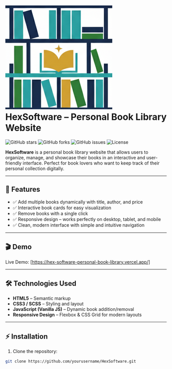 # ![HexSoftware Logo](img/logo1.png) HexSoftware – Personal Book Library Website

![GitHub stars](https://img.shields.io/github/stars/yourusername/HexSoftware?style=social)
![GitHub forks](https://img.shields.io/github/forks/yourusername/HexSoftware?style=social)
![GitHub issues](https://img.shields.io/github/issues/yourusername/HexSoftware)
![License](https://img.shields.io/github/license/yourusername/HexSoftware)

**HexSoftware** is a personal book library website that allows users to organize, manage, and showcase their books in an interactive and user-friendly interface. Perfect for book lovers who want to keep track of their personal collection digitally.

---

## 🌟 Features

- ✅ Add multiple books dynamically with title, author, and price  
- ✅ Interactive book cards for easy visualization  
- ✅ Remove books with a single click  
- ✅ Responsive design – works perfectly on desktop, tablet, and mobile  
- ✅ Clean, modern interface with simple and intuitive navigation  

---

## 🎬 Demo

Live Demo: [https://hex-software-personal-book-library.vercel.app/]  

---

## 🛠 Technologies Used

- **HTML5** – Semantic markup  
- **CSS3 / SCSS** – Styling and layout  
- **JavaScript (Vanilla JS)** – Dynamic book addition/removal  
- **Responsive Design** – Flexbox & CSS Grid for modern layouts  

---

## ⚡ Installation

1. Clone the repository:

```bash
git clone https://github.com/yourusername/HexSoftware.git
